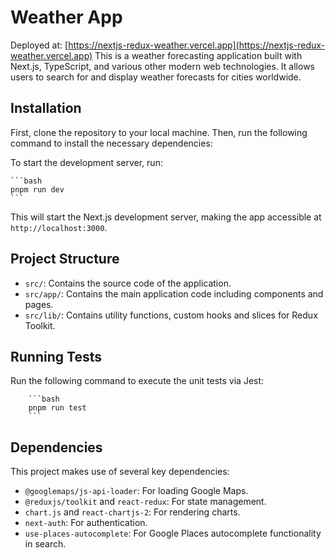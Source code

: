 # Weather App

Deployed at: [https://nextjs-redux-weather.vercel.app](https://nextjs-redux-weather.vercel.app)
This is a weather forecasting application built with Next.js, TypeScript, and various other modern web technologies. It allows users to search for and display weather forecasts for cities worldwide.

## Installation

First, clone the repository to your local machine. Then, run the following command to install the necessary dependencies:

To start the development server, run:

    ```bash
    pnpm run dev
    ```

This will start the Next.js development server, making the app accessible at `http://localhost:3000`.

## Project Structure

- `src/`: Contains the source code of the application.
- `src/app/`: Contains the main application code including components and pages.
- `src/lib/`: Contains utility functions, custom hooks and slices for Redux Toolkit.

## Running Tests

Run the following command to execute the unit tests via Jest:

        ```bash
        pnpm run test
        ```

## Dependencies

This project makes use of several key dependencies:

- `@googlemaps/js-api-loader`: For loading Google Maps.
- `@reduxjs/toolkit` and `react-redux`: For state management.
- `chart.js` and `react-chartjs-2`: For rendering charts.
- `next-auth`: For authentication.
- `use-places-autocomplete`: For Google Places autocomplete functionality in search.
